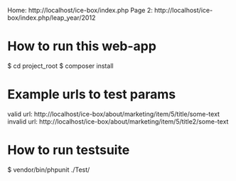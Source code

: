 Home: http://localhost/ice-box/index.php
Page 2: http://localhost/ice-box/index.php/leap_year/2012

# How to run this web-app

$ cd project_root
$ composer install

# Example urls to test params

valid url: http://localhost/ice-box/about/marketing/item/5/title/some-text
invalid url: http://localhost/ice-box/about/marketing/item/5/title2/some-text


# How to run testsuite

$ vendor/bin/phpunit ./Test/
